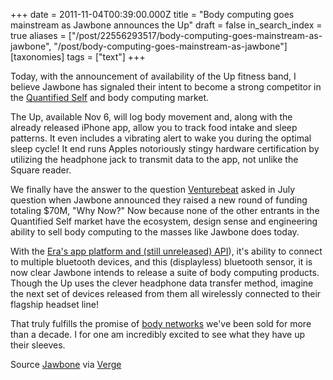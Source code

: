 +++
date = 2011-11-04T00:39:00.000Z
title = "Body computing goes mainstream as Jawbone announces the Up"
draft = false
in_search_index = true
aliases = ["/post/22556293517/body-computing-goes-mainstream-as-jawbone", "/post/body-computing-goes-mainstream-as-jawbone"]
[taxonomies]
tags = ["text"]
+++

Today, with the announcement of availability of the Up fitness band, I believe Jawbone has signaled their intent to become a strong competitor in the [Quantified Self](http://quantifiedself.com/) and body computing market.

The Up, available Nov 6, will log body movement and, along with the already released iPhone app, allow you to track food intake and sleep patterns. It even includes a vibrating alert to wake you during the optimal sleep cycle! It end runs Apples notoriously stingy hardware certification by utilizing the headphone jack to transmit data to the app, not unlike the Square reader.

We finally have the answer to the question [Venturebeat](http://feedproxy.google.com/~r/Venturebeat/~3/HvCTvKTe1yY) asked in July question when Jawbone announced they raised a new round of funding totaling $70M, "Why Now?" Now because none of the other entrants in the Quantified Self market have the ecosystem, design sense and engineering ability to sell body computing to the masses like Jawbone does today.

With the [Era's app platform and (still unreleased) API](http://www.pcmag.com/article2/0,2817,2375756,00.asp)), it's ability to connect to multiple bluetooth devices, and this (displayless) bluetooth sensor, it is now clear Jawbone intends to release a suite of body computing products. Though the Up uses the clever headphone data transfer method, imagine the next set of devices released from them all wirelessly connected to their flagship headset line!

That truly fulfills the promise of [body networks](http://en.wikipedia.org/wiki/Body_Area_Network) we've been sold for more than a decade. I for one am incredibly excited to see what they have up their sleeves.

Source [Jawbone](http://jawbone.com/up) via [Verge](http://www.theverge.com/2011/11/3/2533931/jawbone-up-release-date-price)
